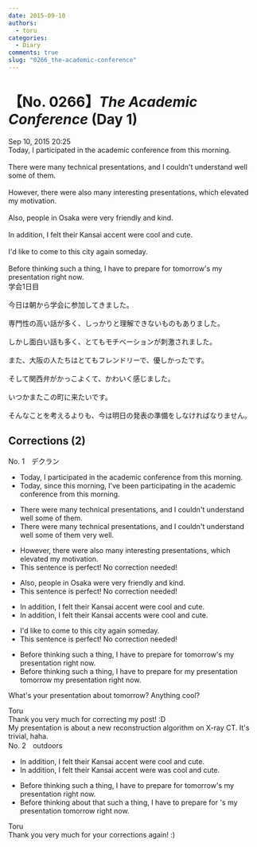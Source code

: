 ```yaml
---
date: 2015-09-10
authors:
  - toru
categories:
  - Diary
comments: true
slug: "0266_the-academic-conference"
---
```


# 【No. 0266】<strong><em>The Academic Conference</em></strong> (Day 1)
<div class="date">Sep 10, 2015 20:25</div>
<div id="post"><div id="body_show_ori">
Today, I participated in the academic conference from this morning.<br/><br/>There were many technical presentations, and I couldn't understand well some of them.<br/><br/>However, there were also many interesting presentations, which elevated my motivation.<br/><br/>Also, people in Osaka were very friendly and kind.<br/><br/>In addition, I felt their Kansai accent were cool and cute.<br/><br/>I'd like to come to this city again someday.<br/><br/>Before thinking such a thing, I have to prepare for tomorrow's my presentation right now.
</div></div>

<!-- more -->

<div id="post_ja"><div id="body_show_mo">
学会1日目<br/><br/>今日は朝から学会に参加してきました。<br/><br/>専門性の高い話が多く、しっかりと理解できないものもありました。<br/><br/>しかし面白い話も多く、とてもモチベーションが刺激されました。<br/><br/>また、大阪の人たちはとてもフレンドリーで、優しかったです。<br/><br/>そして関西弁がかっこよくて、かわいく感じました。<br/><br/>いつかまたこの町に来たいです。<br/><br/>そんなことを考えるよりも、今は明日の発表の準備をしなければなりません。
</div></div>

## Corrections (2)
<div id="block"><div class="first_name"> No. 1　<span class="just_name">デクラン</span></div><div id="block2">
<ul class="correction_field">
<li class="incorrect">Today, I participated in the academic conference from this morning.</li>
<li class="corrected correct">
Today, <span class="f_red">since this morning, I've been</span> participat<span class="f_red">ing</span> in the academic conference <span class="sline">from this morning</span>.
</li>
</ul>
<ul class="correction_field">
<li class="incorrect">There were many technical presentations, and I couldn't understand well some of them.</li>
<li class="corrected correct">
There were many technical presentations, and I couldn't understand <span class="sline">well</span> some of them <span class="f_red">very well</span>.
</li>
</ul>
<ul class="correction_field">
<li class="incorrect">However, there were also many interesting presentations, which elevated my motivation.</li>
<li class="corrected perfect">This sentence is perfect! No correction needed!</li>
</ul>
<ul class="correction_field">
<li class="incorrect">Also, people in Osaka were very friendly and kind.</li>
<li class="corrected perfect">This sentence is perfect! No correction needed!</li>
</ul>
<ul class="correction_field">
<li class="incorrect">In addition, I felt their Kansai accent were cool and cute.</li>
<li class="corrected correct">
In addition, I felt their Kansai accent<span class="f_red">s</span> were cool and cute.
</li>
</ul>
<ul class="correction_field">
<li class="incorrect">I'd like to come to this city again someday.</li>
<li class="corrected perfect">This sentence is perfect! No correction needed!</li>
</ul>
<ul class="correction_field">
<li class="incorrect">Before thinking such a thing, I have to prepare for tomorrow's my presentation right now.</li>
<li class="corrected correct">
Before thinking such a thing, I have to prepare for <span class="f_red">my presentation</span> tomorrow <span class="sline">my presentation</span> right now.
</li>
</ul>
<p class="comment_small">
 What's your presentation about tomorrow? Anything cool?
</p>

</div><div class="name"><span class="just_name">Toru</span><br>
Thank you very much for correcting my post! :D<br/>My presentation is about a new reconstruction algorithm on X-ray CT. It's trivial, haha.
</div>
</div>
<div id="block"><div class="first_name"> No. 2　<span class="just_name">outdoors</span></div><div id="block2">
<ul class="correction_field">
<li class="incorrect">In addition, I felt their Kansai accent were cool and cute.</li>
<li class="corrected correct">
In addition, I felt their Kansai accent <span class="sline">were</span> <span class="f_blue">was </span>cool and cute.
</li>
</ul>
<ul class="correction_field">
<li class="incorrect">Before thinking such a thing, I have to prepare for tomorrow's my presentation right now.</li>
<li class="corrected correct">
Before thinking <span class="f_blue">about that</span> <span class="sline">such a thing</span>, I have to prepare for <span class="sline">'s</span> my presentation tomorrow right now.
</li>
</ul>
</div><div class="name"><span class="just_name">Toru</span><br>
Thank you very much for your corrections again! :)
</div>
</div>
